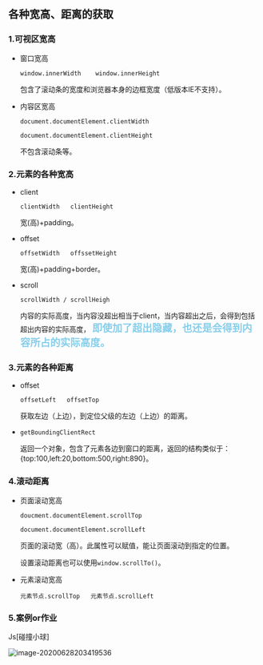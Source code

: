 ## 各种宽高、距离的获取

### 1.可视区宽高

- 窗口宽高

  `window.innerWidth    window.innerHeight`

  包含了滚动条的宽度和浏览器本身的边框宽度（低版本IE不支持）。

- 内容区宽高

  `document.documentElement.clientWidth`

  `document.documentElement.clientHeight`

  不包含滚动条等。

### 2.元素的各种宽高

- client

  `clientWidth   clientHeight `

  宽(高)+padding。

- offset

  `offsetWidth   offssetHeight`

  宽(高)+padding+border。

- scroll

  `scrollWidth / scrollHeigh`

  内容的实际高度，当内容没超出相当于client，当内容超出之后，会得到包括超出内容的实际高度，	<font style="color:skyblue;font-size:20px">**即使加了超出隐藏，也还是会得到内容所占的实际高度。** </font>

### **3.元素的各种距离**

- offset

  `offsetLeft   offsetTop`

  获取左边（上边），到定位父级的左边（上边）的距离。

- `getBoundingClientRect`

  返回一个对象，包含了元素各边到窗口的距离，返回的结构类似于：{top:100,left:20,bottom:500,right:890}。

### 4.滚动距离

- 页面滚动宽高

  `doucment.documentElement.scrollTop`

  `document.documentElement.scrollLeft`

  页面的滚动宽（高）。此属性可以赋值，能让页面滚动到指定的位置。

  设置滚动距离也可以使用`window.scrollTo()`。

- 元素滚动宽高

  `元素节点.scrollTop   元素节点.scrollLeft`

### 5.案例or作业

Js[碰撞小球]

![image-20200628203419536](D:%5Ctz%E8%AF%BE%E7%A8%8B%E8%B5%84%E6%96%99%5CTypora%E7%AC%94%E8%AE%B0%5Cjs%5Cimage-20200628203419536.png)